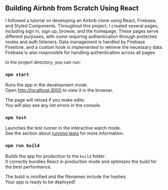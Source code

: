 ## Building Airbnb from Scratch Using React

I followed a tutorial on developing an Airbnb clone using React, Firebase, and Styled Components. Throughout this project, I created several pages, including sign in, sign up, browse, and the homepage. These pages serve different purposes, with some requiring authentication through protected routes and auth listeners. Data management is handled by Firebase Firestore, and a custom hook is implemented to retrieve the necessary data. Firebase is also responsible for handling authentication across all pages.

In the project directory, you can run:

### `npm start`

Runs the app in the development mode.<br />
Open [http://localhost:3000](http://localhost:3000) to view it in the browser.

The page will reload if you make edits.<br />
You will also see any lint errors in the console.

### `npm test`

Launches the test runner in the interactive watch mode.<br />
See the section about [running tests](https://facebook.github.io/create-react-app/docs/running-tests) for more information.

### `npm run build`

Builds the app for production to the `build` folder.<br />
It correctly bundles React in production mode and optimizes the build for the best performance.

The build is minified and the filenames include the hashes.<br />
Your app is ready to be deployed!
